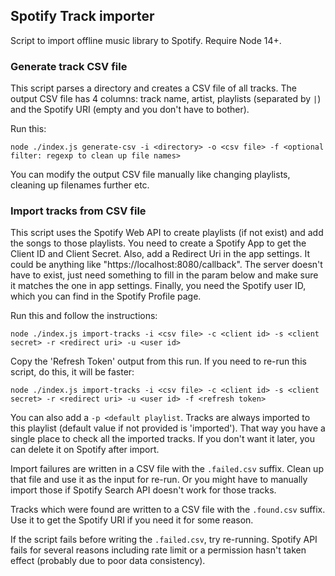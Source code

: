 ## Spotify Track importer

Script to import offline music library to Spotify.
Require Node 14+.

### Generate track CSV file

This script parses a directory and creates a CSV file of all tracks. The output CSV file has 4 columns: track name, artist, playlists (separated by `|`) and the Spotify URI (empty and you don't have to bother).

Run this:

```
node ./index.js generate-csv -i <directory> -o <csv file> -f <optional filter: regexp to clean up file names>
```

You can modify the output CSV file manually like changing playlists, cleaning up filenames further etc.

### Import tracks from CSV file

This script uses the Spotify Web API to create playlists (if not exist) and add the songs to those playlists. You need to create a Spotify App to get the Client ID and Client Secret. Also, add a Redirect Uri in the app settings. It could be anything like "https://localhost:8080/callback". The server doesn't have to exist, just need something to fill in the param below and make sure it matches the one in app settings. Finally, you need the Spotify user ID, which you can find in the Spotify Profile page.

Run this and follow the instructions:

```
node ./index.js import-tracks -i <csv file> -c <client id> -s <client secret> -r <redirect uri> -u <user id>
```

Copy the 'Refresh Token' output from this run. If you need to re-run this script, do this, it will be faster:

```
node ./index.js import-tracks -i <csv file> -c <client id> -s <client secret> -r <redirect uri> -u <user id> -f <refresh token>
```

You can also add a `-p <default playlist`. Tracks are always imported to this playlist (default value if not provided is 'imported'). That way you have a single place to check all the imported tracks. If you don't want it later, you can delete it on Spotify after import.

Import failures are written in a CSV file with the `.failed.csv` suffix. Clean up that file and use it as the input for re-run. Or you might have to manually import those if Spotify Search API doesn't work for those tracks.

Tracks which were found are written to a CSV file with the `.found.csv` suffix. Use it to get the Spotify URI if you need it for some reason.

If the script fails before writing the `.failed.csv`, try re-running. Spotify API fails for several reasons including rate limit or a permission hasn't taken effect (probably due to poor data consistency).
